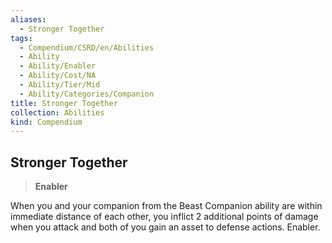 ```yaml
---
aliases:
  - Stronger Together
tags:
  - Compendium/CSRD/en/Abilities
  - Ability
  - Ability/Enabler
  - Ability/Cost/NA
  - Ability/Tier/Mid
  - Ability/Categories/Companion
title: Stronger Together
collection: Abilities
kind: Compendium
---
```

## Stronger Together  
>**Enabler**
  
When you and your companion from the Beast Companion ability are within immediate distance of each other, you inflict 2 additional points of damage when you attack and both of you gain an asset to defense actions. Enabler.